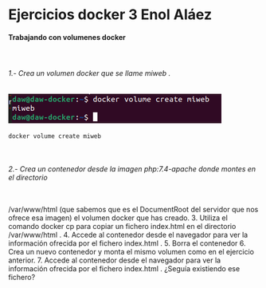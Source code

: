 # Ejercicios docker 3 Enol Aláez
#### Trabajando con volumenes docker

<br>

###### 1.- Crea un volumen docker que se llame miweb .
![1](Caps%20docker%203/1.1.PNG)
```
docker volume create miweb
```

<br>

###### 2.- Crea un contenedor desde la imagen php:7.4-apache donde montes en el directorio
```

```

/var/www/html (que sabemos que es el DocumentRoot del servidor que nos ofrece esa
imagen) el volumen docker que has creado.
3. Utiliza el comando docker cp para copiar un fichero index.html en el directorio
/var/www/html .
4. Accede al contenedor desde el navegador para ver la información ofrecida por el fichero
index.html .
5. Borra el contenedor
6. Crea un nuevo contenedor y monta el mismo volumen como en el ejercicio anterior.
7. Accede al contenedor desde el navegador para ver la información ofrecida por el fichero
index.html . ¿Seguía existiendo ese fichero?
<br>